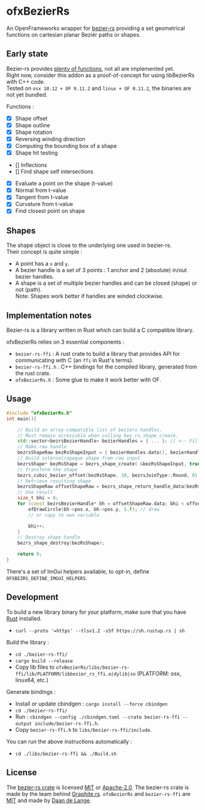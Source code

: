# ofxBezierRs
An OpenFrameworks wrapper for [bezier-rs](https://github.com/GraphiteEditor/Graphite/tree/master/libraries/bezier-rs) providing a set geometrical functions on cartesian planar Beziér paths or shapes.

## Early state
Bezier-rs provides [plenty of functions](https://graphite.rs/libraries/bezier-rs/), not all are implemented yet.  
Right now, consider this addon as a proof-of-concept for using libBezierRs with C++ code.  
Tested on `osx 10.12 + OF 0.11.2` and `linux + OF 0.11.2`, the binaries are not yet bundled.

Functions :
- [x] Shape offset
- [x] Shape outline
- [x] Shape rotation
- [x] Reversing winding direction
- [x] Computing the bounding box of a shape
- [x] Shape hit testing
- [] Inflections
- [] Find shape self intersections
- [x] Evaluate a point on the shape (t-value)
- [x] Normal from t-value
- [x] Tangent from t-value
- [x] Curvature from t-value
- [x] Find closest point on shape

## Shapes
The shape object is close to the underlying one used in bezier-rs.  
Their concept is quite simple :
- A point has a `x` and `y`.
- A bezier handle is a set of 3 points : 1 anchor and 2 (absolute) in/out bezier handles.
- A shape is a set of multiple bezier handles and can be closed (shape) or not (path).  
  Note: Shapes work better if handles are winded clockwise.

## Implementation notes
Bezier-rs is a library written in Rust which can build a C compatible library.

ofxBezierRs relies on 3 essential components :
- `bezier-rs-ffi` : A rust crate to build a library that provides API for communicating with C (an `ffi` in Rust's terms).
- `bezier-rs-ffi.h` : C++ bindings for the compiled library, generated from the rust crate.
- `ofxBezierRs.h` : Some glue to make it work better with OF.

## Usage
```cpp
#include "ofxBezierRs.h"
int main(){

	// Build an array-compatible list of beziers handles.
	// Must remain accessible when calling bez_rs_shape_create.
	std::vector<bezrsBezierHandle> bezierHandles = { ... }; // <-- Fill this with your vector drawing
	// Make raw handle
	bezrsShapeRaw bezRsShapeInput = { bezierHandles.data(), bezierHandles.size(), true };
	// Build internal/opaque shape from raw input
	bezrsShape* bezRsShape = bezrs_shape_create( &bezRsShapeInput, true);
	// Transform the shape
	bezrs_cubic_bezier_offset(bezRsShape, 10, bezrsJoinType::Round, 0);
	// Retrieve resulting shape
	bezrsShapeRaw offsetShapeRaw = bezrs_shape_return_handle_data(bezRsShape);
	// Use result
	size_t bhi = 0;
	for (const bezrsBezierHandle* bh = offsetShapeRaw.data; bhi < offsetShapeRaw.len; bh++){
		ofDrawCircle(bh->pos.x, bh->pos.y, 5.f); // draw
		// or copy to own variable

		bhi++;
	}
	// Destroy shape handle
	bezrs_shape_destroy(bezRsShape);

	return 0;
}
```

There's a set of ImGui helpers available, to opt-in, define `OFXBEZRS_DEFINE_IMGUI_HELPERS`.

## Development
To build a new library binary for your platform, make sure that you have [Rust](https://www.rust-lang.org/tools/install) installed.
- `curl --proto '=https' --tlsv1.2 -sSf https://sh.rustup.rs | sh`

Build the library :
- `cd ./bezier-rs-ffi/`
- `cargo build --release`
- Copy lib files to `ofxBezierRs/libs/bezier-rs-ffi/lib/PLATFORM/libbezier_rs_ffi.a|dylib|so` (PLATFORM: osx, linux64, etc.)

Generate bindings :
- Install or update cbindgen : `cargo install --force cbindgen`
- `cd ./bezier-rs-ffi/`
- Run : `cbindgen --config ./cbindgen.toml --crate bezier-rs-ffi --output include/bezier-rs-ffi.h`.
- Copy `bezier-rs-ffi.h` to `libs/bezier-rs-ffi/include`.

You can run the above instructions automatically :
- `cd ./libs/bezier-rs-ffi && ./Build.sh`


## License
The [bezier-rs crate](https://crates.io/crates/bezier-rs) is licensed [MIT](https://github.com/GraphiteEditor/Graphite/blob/master/libraries/bezier-rs/LICENSE-MIT) or [Apache-2.0](https://github.com/GraphiteEditor/Graphite/blob/master/libraries/bezier-rs/LICENSE-APACHE). The bezier-rs crate is made by the team behind [Graphite.rs](https://editor.graphite.rs).
`ofxBezierRs` and `bezier-rs-ffi` are [MIT](https://github.com/Daandelange/ofxBezierRs/blob/main/LICENSE) and made by [Daan de Lange](https://daandelange.com/).
